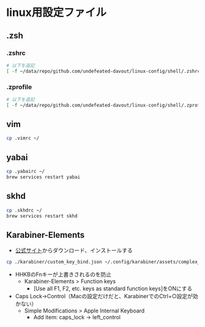 # linux用設定ファイル

## .zsh

### .zshrc

```bash
# 以下を追記
[ -f ~/data/repo/github.com/undefeated-davout/linux-config/shell/.zshrc_custom ] && source ~/data/repo/github.com/undefeated-davout/linux-config/shell/.zshrc_custom
```

### .zprofile

```bash
# 以下を追記
[ -f ~/data/repo/github.com/undefeated-davout/linux-config/shell/.zprofile_custom ] && source ~/data/repo/github.com/undefeated-davout/linux-config/shell/.zprofile_custom
```

## vim

```bash
cp .vimrc ~/
```

## yabai

```bash
cp .yabairc ~/
brew services restart yabai
```

## skhd

```bash
cp .skhdrc ~/
brew services restart skhd
```

## Karabiner-Elements

- [公式サイト](https://karabiner-elements.pqrs.org/)からダウンロード、インストールする

```bash
cp ./karabiner/custom_key_bind.json ~/.config/karabiner/assets/complex_modifications/
```

- HHKBのFnキーが上書きされるのを防止
  - Karabiner-Elements > Function keys
    - [Use all F1, F2, etc. keys as standard function keys]をONにする
- Caps Lock→Control（Macの設定だけだと、KarabinerでのCtrl+○設定が効かない）
  - Simple Modifications > Apple Internal Keyboard
    - Add item: caps_lock → left_control
